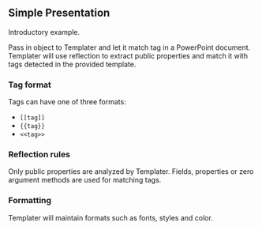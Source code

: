 ## Simple Presentation

Introductory example. 

Pass in object to Templater and let it match tag in a PowerPoint document.
Templater will use reflection to extract public properties and match it with tags detected in the provided template.

### Tag format

Tags can have one of three formats:

 * `[[tag]]`
 * `{{tag}}`
 * `<<tag>>`

### Reflection rules

Only public properties are analyzed by Templater. Fields, properties or zero argument methods are used for matching tags.

### Formatting

Templater will maintain formats such as fonts, styles and color.